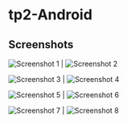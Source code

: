 # tp2-Android

## Screenshots

![Screenshot 1](https://github.com/safaweslati/tp2-Android/raw/main/screenshots/1.jpg) | ![Screenshot 2](https://github.com/safaweslati/tp2-Android/raw/main/screenshots/2.jpg)

![Screenshot 3](https://github.com/safaweslati/tp2-Android/raw/main/screenshots/3.jpg) | ![Screenshot 4](https://github.com/safaweslati/tp2-Android/raw/main/screenshots/4.jpg)

![Screenshot 5](https://github.com/safaweslati/tp2-Android/raw/main/screenshots/5.jpg) | ![Screenshot 6](https://github.com/safaweslati/tp2-Android/raw/main/screenshots/6.jpg)

![Screenshot 7](https://github.com/safaweslati/tp2-Android/raw/main/screenshots/7.jpg) | ![Screenshot 8](https://github.com/safaweslati/tp2-Android/raw/main/screenshots/8.jpg)
